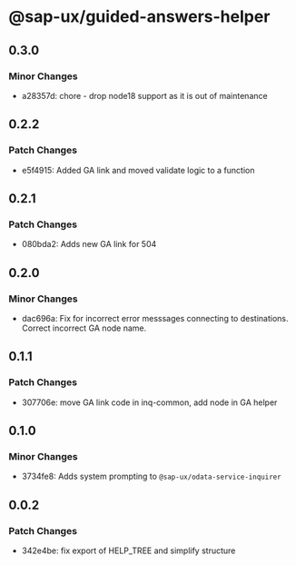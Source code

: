 # @sap-ux/guided-answers-helper

## 0.3.0

### Minor Changes

-   a28357d: chore - drop node18 support as it is out of maintenance

## 0.2.2

### Patch Changes

-   e5f4915: Added GA link and moved validate logic to a function

## 0.2.1

### Patch Changes

-   080bda2: Adds new GA link for 504

## 0.2.0

### Minor Changes

-   dac696a: Fix for incorrect error messsages connecting to destinations. Correct incorrect GA node name.

## 0.1.1

### Patch Changes

-   307706e: move GA link code in inq-common, add node in GA helper

## 0.1.0

### Minor Changes

-   3734fe8: Adds system prompting to `@sap-ux/odata-service-inquirer`

## 0.0.2

### Patch Changes

-   342e4be: fix export of HELP_TREE and simplify structure
